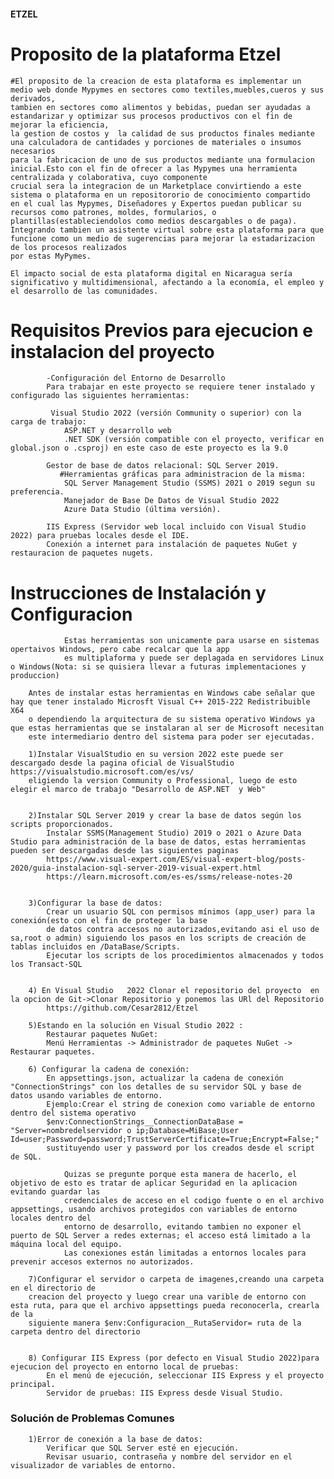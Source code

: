 ####                                                                       ETZEL

# Proposito de la plataforma Etzel
    #El proposito de la creacion de esta plataforma es implementar un medio web donde Mypymes en sectores como textiles,muebles,cueros y sus derivados,
    tambien en sectores como alimentos y bebidas, puedan ser ayudadas a estandarizar y optimizar sus procesos productivos con el fin de mejorar la eficiencia,
    la gestion de costos y  la calidad de sus productos finales mediante una calculadora de cantidades y porciones de materiales o insumos necesarios
    para la fabricacion de uno de sus productos mediante una formulacion inicial.Esto con el fin de ofrecer a las Mypymes una herramienta centralizada y colaborativa, cuyo componente 
    crucial sera la integracion de un Marketplace convirtiendo a este sistema o plataforma en un repositororio de conocimiento compartido
    en el cual las Mypymes, Diseñadores y Expertos puedan publicar su recursos como patrones, moldes, formularios, o plantillas(estableciendolos como medios descargables o de paga).
    Integrando tambien un asistente virtual sobre esta plataforma para que funcione como un medio de sugerencias para mejorar la estadarizacion de los procesos realizados
    por estas MyPymes.

    El impacto social de esta plataforma digital en Nicaragua sería significativo y multidimensional, afectando a la economía, el empleo y el desarrollo de las comunidades.


#  Requisitos Previos para ejecucion e instalacion del proyecto
            -Configuración del Entorno de Desarrollo
            Para trabajar en este proyecto se requiere tener instalado y configurado las siguientes herramientas:

             Visual Studio 2022 (versión Community o superior) con la carga de trabajo:
                ASP.NET y desarrollo web
                .NET SDK (versión compatible con el proyecto, verificar en global.json o .csproj) en este caso de este proyecto es la 9.0

            Gestor de base de datos relacional: SQL Server 2019.
               #Herramientas gráficas para administracion de la misma:
                SQL Server Management Studio (SSMS) 2021 o 2019 segun su preferencia.
                Manejador de Base De Datos de Visual Studio 2022
                Azure Data Studio (última versión).

            IIS Express (Servidor web local incluido con Visual Studio 2022) para pruebas locales desde el IDE.
            Conexión a internet para instalación de paquetes NuGet y restauracion de paquetes nugets.

#       Instrucciones de Instalación y Configuracion
                Estas herramientas son unicamente para usarse en sistemas opertaivos Windows, pero cabe recalcar que la app
                es multiplaforma y puede ser deplagada en servidores Linux o Windows(Nota: si se quisiera llevar a futuras implementaciones y produccion)
        
        Antes de instalar estas herramientas en Windows cabe señalar que hay que tener instalado Microsft Visual C++ 2015-222 Redistribuible X64 
        o dependiendo la arquitectura de su sistema operativo Windows ya que estas herramientas que se instalaran al ser de Microsoft necesitan
        este intermediario dentro del sistema para poder ser ejecutadas.

        1)Instalar VisualStudio en su version 2022 este puede ser descargado desde la pagina oficial de VisualStudio https://visualstudio.microsoft.com/es/vs/  
        eligiendo la version Community o Professional, luego de esto elegir el marco de trabajo "Desarrollo de ASP.NET  y Web"
        

        2)Instalar SQL Server 2019 y crear la base de datos según los scripts proporcionados.
            Instalar SSMS(Management Studio) 2019 o 2021 o Azure Data Studio para administración de la base de datos, estas herramientas pueden ser descargadas desde las siguientes paginas
            https://www.visual-expert.com/ES/visual-expert-blog/posts-2020/guia-instalacion-sql-server-2019-visual-expert.html
            https://learn.microsoft.com/es-es/ssms/release-notes-20

           
        3)Configurar la base de datos:
            Crear un usuario SQL con permisos mínimos (app_user) para la conexión(esto con el fin de proteger la base 
            de datos contra accesos no autorizados,evitando asi el uso de sa,root o admin) siguiendo los pasos en los scripts de creación de tablas incluidos en /DataBase/Scripts.
            Ejecutar los scripts de los procedimientos almacenados y todos los Transact-SQL


        4) En Visual Studio   2022 Clonar el repositorio del proyecto  en la opcion de Git->Clonar Repositorio y ponemos las URl del Repositorio
            https://github.com/Cesar2812/Etzel

        5)Estando en la solución en Visual Studio 2022 :
            Restaurar paquetes NuGet:
            Menú Herramientas -> Administrador de paquetes NuGet -> Restaurar paquetes.
      
        6) Configurar la cadena de conexión:
            En appsettings.json, actualizar la cadena de conexión "ConnectionStrings" con los detalles de su servidor SQL y base de datos usando variables de entorno.
            Ejemplo:Crear el string de conexion como variable de entorno dentro del sistema operativo 
            $env:ConnectionStrings__ConnectionDataBase = "Server=nombredelservidor o ip;Database=MiBase;User Id=user;Password=password;TrustServerCertificate=True;Encrypt=False;"
            sustituyendo user y password por los creados desde el script de SQL.

                Quizas se pregunte porque esta manera de hacerlo, el objetivo de esto es tratar de aplicar Seguridad en la aplicacion evitando guardar las 
                credenciales de acceso en el codigo fuente o en el archivo appsettings, usando archivos protegidos con variables de entorno locales dentro del
                entorno de desarrollo, evitando tambien no exponer el puerto de SQL Server a redes externas; el acceso está limitado a la máquina local del equipo.
                Las conexiones están limitadas a entornos locales para prevenir accesos externos no autorizados.

        7)Configurar el servidor o carpeta de imagenes,creando una carpeta en el directorio de
        creacion del proyecto y luego crear una varible de entorno con esta ruta, para que el archivo appsettings pueda reconocerla, crearla de la 
        siguiente manera $env:Configuracion__RutaServidor= ruta de la carpeta dentro del directorio


        8) Configurar IIS Express (por defecto en Visual Studio 2022)para ejecucion del proyecto en entorno local de pruebas:
            En el menú de ejecución, seleccionar IIS Express y el proyecto principal.
            Servidor de pruebas: IIS Express desde Visual Studio.


   ### Solución de Problemas Comunes
        1)Error de conexión a la base de datos:
            Verificar que SQL Server esté en ejecución.
            Revisar usuario, contraseña y nombre del servidor en el visualizador de variables de entorno.
        
   